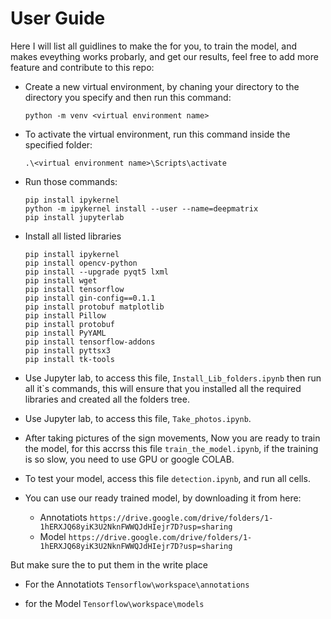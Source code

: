 # User Guide

Here I will list all guidlines to make the for you, to train the model, and makes eveything works probarly, and get our results, feel free to add more feature and contribute to this repo:

- Create a new virtual environment, by chaning your directory to the directory you specify and then run this command:

  ```
  python -m venv <virtual environment name>
  ```

- To activate the virtual environment, run this command inside the specified folder:

  ```
  .\<virtual environment name>\Scripts\activate

  ```

- Run those commands:

  ```
  pip install ipykernel
  python -m ipykernel install --user --name=deepmatrix
  pip install jupyterlab
  ```

- Install all listed libraries

  ```
  pip install ipykernel
  pip install opencv-python
  pip install --upgrade pyqt5 lxml
  pip install wget
  pip install tensorflow
  pip install gin-config==0.1.1
  pip install protobuf matplotlib
  pip install Pillow
  pip install protobuf
  pip install PyYAML
  pip install tensorflow-addons
  pip install pyttsx3
  pip install tk-tools

  ```

- Use Jupyter lab, to access this file, `Install_Lib_folders.ipynb` then run all it`s commands, this will ensure that you installed all the required libraries and created all the folders tree.

- Use Jupyter lab, to access this file, `Take_photos.ipynb`.

- After taking pictures of the sign movements, Now you are ready to train the model, for this accrss this file `train_the_model.ipynb`, if the training is so slow, you need to use GPU or google COLAB.

- To test your model, access this file `detection.ipynb`, and run all cells.

- You can use our ready trained model, by downloading it from here:
  - Annotatiots
    `https://drive.google.com/drive/folders/1-1hERXJQ68yiK3U2NknFWWQJdHIejr7D?usp=sharing`
  - Model
    `https://drive.google.com/drive/folders/1-1hERXJQ68yiK3U2NknFWWQJdHIejr7D?usp=sharing`

But make sure the to put them in the write place

- For the Annotatiots
  `Tensorflow\workspace\annotations`

- for the Model
  `Tensorflow\workspace\models`
